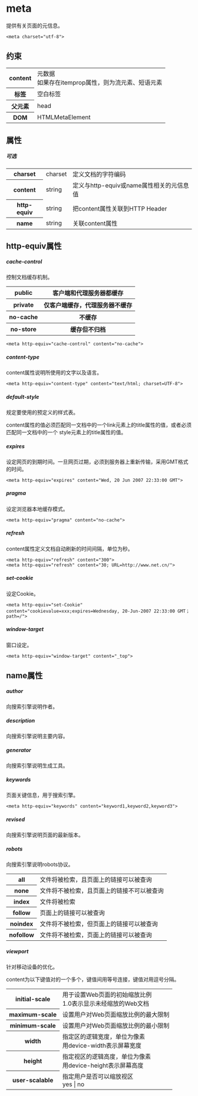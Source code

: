 # meta

提供有关页面的元信息。

```
<meta charset="utf-8">
```

## 约束

<table>
<tr>
    <th>content</th>
    <td>元数据<br/>如果存在itemprop属性，则为流元素、短语元素</td>
</tr>
<tr>
    <th>标签</th>
    <td>空白标签</td>
</tr>
<tr>
    <th>父元素</th>
    <td>head</td>
</tr>
<tr>
    <th>DOM</th>
    <td>HTMLMetaElement</td>
</tr>
</table>

## 属性

##### 可选

<table>
<tr>
    <th>charset</th>
    <td>charset</td>
    <td>定义文档的字符编码</td>
</tr>
<tr>
    <th>content</th>
    <td>string</td>
    <td>定义与http-equiv或name属性相关的元信息值</td>
</tr>
<tr>
    <th>http-equiv</th>
    <td>string</td>
    <td>把content属性关联到HTTP Header</td>
</tr>
<tr>
    <th>name</th>
    <td>string</td>
    <td>关联content属性</td>
</tr>
</table>

## http-equiv属性

##### cache-control

控制文档缓存机制。

<table>
<tr>
    <th>public</th>
    <th>客户端和代理服务器都缓存</th>
</tr>
<tr>
    <th>private</th>
    <th>仅客户端缓存，代理服务器不缓存</th>
</tr>
<tr>
    <th>no-cache</th>
    <th>不缓存</th>
</tr>
<tr>
    <th>no-store</th>
    <th>缓存但不归档</th>
</tr>
</table>

```
<meta http-equiv="cache-control" content="no-cache">
```

##### content-type

content属性说明所使用的文字以及语言。

```
<meta http-equiv="content-type" content="text/html; charset=UTF-8">
```

##### default-style

规定要使用的预定义的样式表。

content属性的值必须匹配同一文档中的一个link元素上的title属性的值，或者必须匹配同一文档中的一个 style元素上的title属性的值。

##### expires

设定网页的到期时间。一旦网页过期，必须到服务器上重新传输，采用GMT格式的时间。

```
<meta http-equiv="expires" content="Wed, 20 Jun 2007 22:33:00 GMT"> 
```

##### pragma

设定浏览器本地缓存模式。

```
<meta http-equiv="pragma" content="no-cache">
```

##### refresh

content属性定义文档自动刷新的时间间隔，单位为秒。

```
<meta http-equiv="refresh" content="300">
<meta http-equiv="refresh" content="30; URL=http://www.net.cn/">
```

##### set-cookie

设定Cookie。

```
<meta http-equiv="set-Cookie" content="cookievalue=xxx;expires=Wednesday, 20-Jun-2007 22:33:00 GMT； path=/">
```

##### window-target

窗口设定。

```
<meta http-equiv="window-target" content="_top">
```

## name属性

##### author

向搜索引擎说明作者。

##### description

向搜索引擎说明主要内容。

##### generator

向搜索引擎说明生成工具。

##### keywords

页面关键信息，用于搜索引擎。

```
<meta http-equiv="keywords" content="keyword1,keyword2,keyword3">
```

##### revised

向搜索引擎说明页面的最新版本。

##### robots

向搜索引擎说明robots协议。

<table>
<tr>
    <th>all</th>
    <td>文件将被检索，且页面上的链接可以被查询</td>
</tr>
<tr>
    <th>none</th>
    <td>文件将不被检索，且页面上的链接不可以被查询</td>
</tr>
<tr>
    <th>index</th>
    <td>文件将被检索</td>
</tr>
<tr>
    <th>follow</th>
    <td>页面上的链接可以被查询</td>
</tr>
<tr>
    <th>noindex</th>
    <td>文件将不被检索，但页面上的链接可以被查询</td>
</tr>
<tr>
    <th>nofollow</th>
    <td>文件将不被检索，页面上的链接可以被查询</td>
</tr>
</table>
	
##### viewport

针对移动设备的优化。

content为以下键值对的一个多个，键值间用等号连接，键值对用逗号分隔。

<table>
	<tr>
		<th>initial-scale</th>
		<td>用于设置Web页面的初始缩放比例
		<br/>1.0表示显示未经缩放的Web文档</td>
	</tr>
	<tr>
		<th>maximum-scale</th>
		<td>设置用户对Web页面缩放比例的最大限制</td>
	</tr>
	<tr>
		<th>minimum-scale</th>
		<td>设置用户对Web页面缩放比例的最小限制</td>
	</tr>
	<tr>
		<th>width</th>
		<td>指定区的逻辑宽度，单位为像素
		<br/>用device-width表示屏幕宽度</td>
	</tr>
	<tr>
		<th>height</th>
		<td>指定视区的逻辑高度，单位为像素
		<br/>用device-height表示屏幕高度</td>
	</tr>
	<tr>
		<th>user-scalable</th>
		<td>指定用户是否可以缩放视区
		<br/>yes | no</td>
	</tr>
</table>